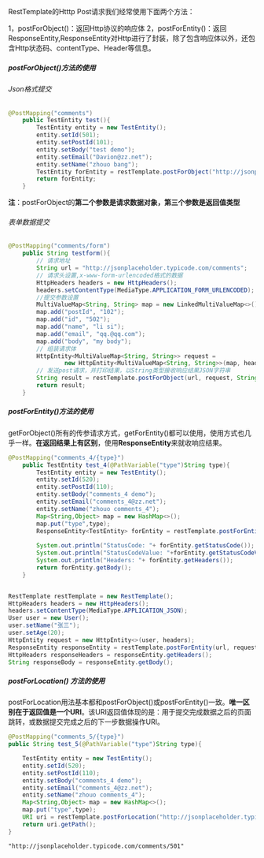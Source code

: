 

RestTemplate的Htttp Post请求我们经常使用下面两个方法：

1，postForObject()：返回Http协议的响应体
2，postForEntity()：返回ResponseEntity,ResponseEntity对Http进行了封装，除了包含响应体以外，还包含Http状态码、contentType、Header等信息。

##### postForObject()方法的使用

###### Json格式提交

```java
@PostMapping("comments")
    public TestEntity test(){
        TestEntity entity = new TestEntity();
        entity.setId(501);
        entity.setPostId(101);
        entity.setBody("test demo");
        entity.setEmail("Davion@zz.net");
        entity.setName("zhouo bang");
        TestEntity forEntity = restTemplate.postForObject("http://jsonplaceholder.typicode.com/comments?author.name=typicode", entity,TestEntity.class);
        return forEntity;
    }
```

**注**：postForObject的**第二个参数是请求数据对象，第三个参数是返回值类型**

###### 表单数据提交

```java
@PostMapping("comments/form")
    public String testform(){
        // 请求地址
        String url = "http://jsonplaceholder.typicode.com/comments";
        // 请求头设置,x-www-form-urlencoded格式的数据
        HttpHeaders headers = new HttpHeaders();
        headers.setContentType(MediaType.APPLICATION_FORM_URLENCODED);
        //提交参数设置
        MultiValueMap<String, String> map = new LinkedMultiValueMap<>();
        map.add("postId", "102");
        map.add("id", "502");
        map.add("name", "li si");
        map.add("email", "qq.@qq.com");
        map.add("body", "my body");
        // 组装请求体
        HttpEntity<MultiValueMap<String, String>> request =
                new HttpEntity<MultiValueMap<String, String>>(map, headers);
        // 发送post请求，并打印结果，以String类型接收响应结果JSON字符串
        String result = restTemplate.postForObject(url, request, String.class);
        return result;
    }
```

##### postForEntity()方法的使用

getForObject()所有的传参请求方式，getForEntity()都可以使用，使用方式也几乎一样。**在返回结果上有区别**，使用**ResponseEntity**来就收响应结果。

```java
@PostMapping("comments_4/{type}")
    public TestEntity test_4(@PathVariable("type")String type){
        TestEntity entity = new TestEntity();
        entity.setId(520);
        entity.setPostId(110);
        entity.setBody("comments_4 demo");
        entity.setEmail("comments_4@zz.net");
        entity.setName("zhouo comments_4");
        Map<String,Object> map = new HashMap<>();
        map.put("type",type);
        ResponseEntity<TestEntity> forEntity = restTemplate.postForEntity("http://jsonplaceholder.typicode.com/{type}", entity,TestEntity.class,map);
        
        System.out.println("StatusCode: "+ forEntity.getStatusCode());
        System.out.println("StatusCodeValue: "+forEntity.getStatusCodeValue());
        System.out.println("Headers: "+ forEntity.getHeaders());
        return forEntity.getBody();
    }


RestTemplate restTemplate = new RestTemplate();
HttpHeaders headers = new HttpHeaders();
headers.setContentType(MediaType.APPLICATION_JSON);
User user = new User();
user.setName("张三");
user.setAge(20);
HttpEntity request = new HttpEntity<>(user, headers);
ResponseEntity responseEntity = restTemplate.postForEntity(url, request, String.class);
HttpHeaders responseHeaders = responseEntity.getHeaders();
String responseBody = responseEntity.getBody();
```

##### postForLocation() 方法的使用

postForLocation用法基本都和postForObject()或postForEntity()一致。**唯一区别在于返回值是一个URI**。该URI返回值体现的是：用于提交完成数据之后的页面跳转，或数据提交完成之后的下一步数据操作URI。

```java
@PostMapping("comments_5/{type}")
public String test_5(@PathVariable("type")String type){

    TestEntity entity = new TestEntity();
    entity.setId(520);
    entity.setPostId(110);
    entity.setBody("comments_4 demo");
    entity.setEmail("comments_4@zz.net");
    entity.setName("zhouo comments_4");
    Map<String,Object> map = new HashMap<>();
    map.put("type",type);
    URI uri = restTemplate.postForLocation("http://jsonplaceholder.typicode.com/{type}",entity,map);
    return uri.getPath();
}
```

```text
"http://jsonplaceholder.typicode.com/comments/501"
```